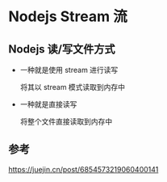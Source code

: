 # Nodejs Stream 流



## Nodejs 读/写文件方式

* 一种就是使用 stream 进行读写

  将其以 stream 模式读取到内存中

* 一种就是直接读写

  将整个文件直接读取到内存中





## 参考

https://juejin.cn/post/6854573219060400141

